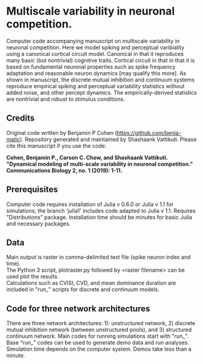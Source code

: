 # Multiscale variability in neuronal competition.

Computer code accompanying manuscript on multiscale variability in neuronal competition. Here we model spiking and perceptual varibiality using a canonical cortical circuit model. Canonical in that it reproduces many basic (but nontrivial) cognitive traits. Cortical circuit in that in that it is based on fundamental neuronal properties such as spike frequency adaptation and reasonable neuron dynamics [may qualify this more]. As shown in manuscript, the discrete mutual inhibition and continuum systems reproduce empirical spiking and perceptual variability statistics without added noise, and other percept dynamics. The empirically-derived statistics are nontrivial and robust to stimulus conditions.

## Credits

Original code written by Benjamin P Cohen (<url>https://github.com/benja-matic</url>). Repository generated and maintained by Shashaank Vattikuti. Please cite this manuscript if you use the code:

<b>Cohen, Benjamin P., Carson C. Chow, and Shashaank Vattikuti. "Dynamical modeling of multi-scale variability in neuronal competition." Communications Biology 2, no. 1 (2019): 1-11.</b>

## Prerequisites

Computer code requires installation of Julia v 0.6.0 or Julia v 1.1 for simulations; the branch 'julia1' includes code adapted to Julia v 1.1. Requires "Distributions" package. Installation time should be minutes for basic Julia and necessary packages.

## Data

Main output is raster in comma-delimited text file (spike neuron index and time).<br>
The Python 3 script, plotraster.py followed by &lt;raster filename&gt; can be used plot the results.<br>
Calculations such as CVISI, CVD, and mean dominance duration are included in "run_" scripts for discrete and continuum models.   

## Code for three network architectures

There are three network architectures: 1): unstructured network, 2) discrete mutual inhibition network (between unstructured pools), and 3) structured continuum network. Main codes for running simulations start with "run_". Base "run_" codes can be used to generate demo data and run analyses. Simulation time depends on the computer system. Demos take less than a minute.

<!--What things you need to install the software and how to install them -->

